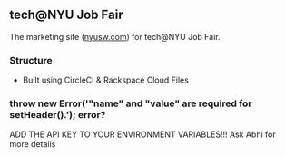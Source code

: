 tech@NYU Job Fair
--------



The marketing site ([nyusw.com](http://nyusw.com)) for tech@NYU Job Fair. 

### Structure

- Built using CircleCI & Rackspace Cloud Files

### throw new Error('"name" and "value" are required for setHeader().'); error?

ADD THE API KEY TO YOUR ENVIRONMENT VARIABLES!!! Ask Abhi for more details